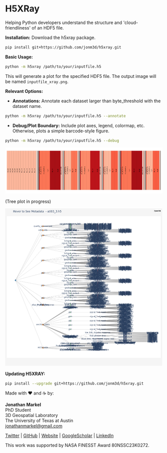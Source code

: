 # H5XRay
Helping Python developers understand the structure and 'cloud-friendliness' of an HDF5 file.

**Installation:**
Download the h5xray package.

```bash
pip install git+https://github.com/jonm3d/h5xray.git
```

**Basic Usage:**

```bash
python -m h5xray /path/to/your/inputfile.h5
```

This will generate a plot for the specified HDF5 file. The output image will be named `inputfile_xray.png`.

**Relevant Options:**

- **Annotations:** Annotate each dataset larger than byte_threshold with the dataset name.

```bash
python -m h5xray /path/to/your/inputfile.h5 --annotate
```

- **Debug/Plot Boundary:** Include plot axes, legend, colormap, etc. Otherwise, plots a simple barcode-style figure.

```bash
python -m h5xray /path/to/your/inputfile.h5 --debug
```


![X-Ray Plot](data/atl03_3_xray.png)

(Tree plot in progress)

![Tree Plot](data/atl03_3_tree.png)

**Updating H5XRAY:**
```bash
pip install --upgrade git+https://github.com/jonm3d/h5xray.git
```


Made with ❤️ and ☕️ by:

__Jonathan Markel__<br />
PhD Student<br /> 
3D Geospatial Laboratory<br />
The University of Texas at Austin<br />
jonathanmarkel@gmail.com<br />

[Twitter](https://twitter.com/jonm3d) | [GitHub](https://github.com/jonm3d) | [Website](http://j3d.space) | [GoogleScholar](https://scholar.google.com/citations?user=KwxwFgYAAAAJ&hl=en) | [LinkedIn](https://www.linkedin.com/in/j-markel/) 

This work was supported by NASA FINESST Award 80NSSC23K0272.

